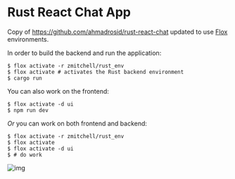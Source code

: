 # Rust React Chat App

Copy of https://github.com/ahmadrosid/rust-react-chat updated to use [Flox](https://flox.dev) environments.

In order to build the backend and run the application:
```console
$ flox activate -r zmitchell/rust_env
$ flox activate # activates the Rust backend environment
$ cargo run
```

You can also work on the frontend:
```
$ flox activate -d ui
$ npm run dev
```

_Or_ you can work on both frontend and backend:
```console
$ flox activate -r zmitchell/rust_env
$ flox activate
$ flox activate -d ui
$ # do work
```

![img](screenshot.png)

